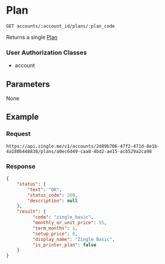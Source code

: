 # Plan

    GET accounts/:account_id/plans/:plan_code
    
Returns a single [Plan]

### User Authorization Classes 
* account

## Parameters
None

## Example
### Request

    https://api.zingle.me/v1/accounts/2d89b706-47f2-471d-8e1b-4a180b448838/plans/a0ec6d49-caa8-4bd2-ae15-acb529a2ca98

### Response
``` json
{
    "status": {
        "text": "OK",
        "status_code": 200,
        "description": null
    },
    "result": {
          "code": "zingle_basic",
          "monthly_or_unit_price": 55,
          "term_months": 1,
          "setup_price": 0,
          "display_name": "Zingle Basic",
          "is_printer_plan": false
    }
}
```

[Plan]: README.md
